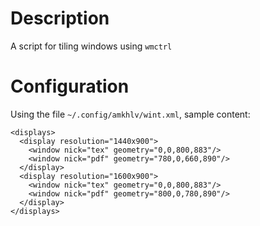 
Description
===========

A script for tiling windows using `wmctrl`


Configuration
=============

Using the file `~/.config/amkhlv/wint.xml`, sample content:

    <displays>
      <display resolution="1440x900">
        <window nick="tex" geometry="0,0,800,883"/>
        <window nick="pdf" geometry="780,0,660,890"/>
      </display>
      <display resolution="1600x900">
        <window nick="tex" geometry="0,0,800,883"/>
        <window nick="pdf" geometry="800,0,780,890"/>
      </display>
    </displays>

